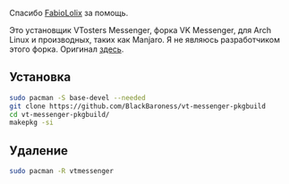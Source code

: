 Спасибо [FabioLolix](https://github.com/FabioLolix) за помощь.

Это установщик VTosters Messenger, форка VK Messenger, для Arch Linux и производных, таких как Manjaro.
Я не являюсь разработчиком этого форка. Оригинал [здесь](https://t.me/vtmsg).

## Установка
```bash
sudo pacman -S base-devel --needed
git clone https://github.com/BlackBaroness/vt-messenger-pkgbuild
cd vt-messenger-pkgbuild/
makepkg -si
```

## Удаление
```bash
sudo pacman -R vtmessenger
```

